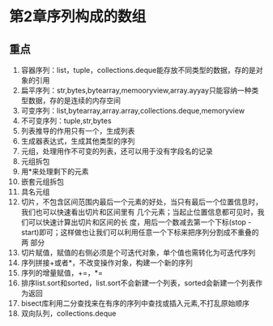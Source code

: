 # 第2章序列构成的数组
## 重点
1. 容器序列：list，tuple，collections.deque能存放不同类型的数据，存的是对象的引用       
2. 扁平序列：str,bytes,bytearray,memooryview,array.ayyay只能容纳一种类型数据，存的是连续的内存空间
3. 可变序列：list,bytearray,array.array,collections.deque,memoryview
4. 不可变序列：tuple,str,bytes
5. 列表推导的作用只有一个，生成列表
6. 生成器表达式，生成其他类型的序列
7. 元组，处理用作不可变的列表，还可以用于没有字段名的记录
8. 元组拆包
9. 用*来处理剩下的元素
10. 嵌套元组拆包
11. 具名元组
12. 切片，不包含区间范围内最后一个元素的好处，当只有最后一个位置信息时，我们也可以快速看出切片和区间里有 几个元素；当起止位置信息都可见时，我们可以快速计算出切片和区间的长 度，用后一个数减去第一个下标(stop - start)即可；这样做也让我们可以利用任意一个下标来把序列分割成不重叠的两 部分
13. 切片赋值，赋值的右侧必须是个可迭代对象，单个值也需转化为可迭代序列
14. 序列拼接+或者*，不改变操作对象，构建一个新的序列
15. 序列的增量赋值，+=，*=
16. 排序list.sort和sorted，list.sort不会新建一个列表，sorted会新建一个列表作为返回
17. bisect库利用二分查找来在有序的序列中查找或插入元素,不打乱原始顺序
18. 双向队列，collections.deque